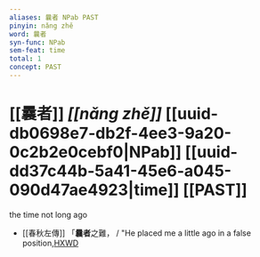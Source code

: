 ```yaml
---
aliases: 曩者 NPab PAST
pinyin: nǎng zhě
word: 曩者
syn-func: NPab
sem-feat: time
total: 1
concept: PAST 
---
```

# [[曩者]] *[[nǎng zhě]]*  [[uuid-db0698e7-db2f-4ee3-9a20-0c2b2e0cebf0|NPab]] [[uuid-dd37c44b-5a41-45e6-a045-090d47ae4923|time]] [[PAST]]
the time not long ago
 - [[春秋左傳]] 「**曩者**之難， / "He placed me a little ago in a false position,[HXWD](https://hxwd.org/textview.html?location=KR1e0001_tls_011-169a.27)